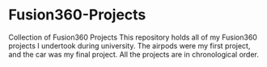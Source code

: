# Fusion360-Projects
Collection of Fusion360 Projects
This repository holds all of my Fusion360 projects I undertook during university. The airpods were my first project, and the car was my final project. All the projects are in chronological order.
